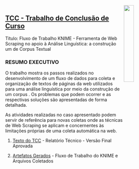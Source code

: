 <img src="/zImagens/capa-tcc.png" align="right" width="25%" height="25%"/>

## [TCC - Trabalho de Conclusão de Curso](/LinguagensEstatisticas)
Título: Fluxo de Trabalho KNIME - Ferramenta de Web Scraping no apoio à Análise Linguística: a construção um de Corpus Textual


### RESUMO EXECUTIVO

O trabalho mostra os passos realizados no desenvolvimento de um fluxo de dados para coleta e organização de textos de páginas da web utilizados para uma análise linguística por meio da construção de um corpus . Os problemas que podem ocorrer e as respectivas soluções são apresentadas de forma detalhada.

As atividades realizadas no caso apresentado podem servir de referência para novas coletas onde as técnicas de Web Scraping se aplicam e concernentes às limitações próprias de uma coleta automática na web.


1. [Texto do TCC](CDBD_TCC_Knime_Marcelo_Honorio_de_Oliveira.pdf) - Relatório Técnico - Versão Final Aprovada

2. [Artefatos Gerados](Data_Driven_Analysis_-_Modals_Verbs.zip) - Fluxo de Trabalho do KNIME e Arquivos Coletados
